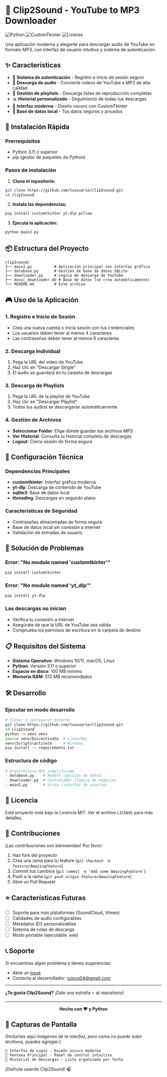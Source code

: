 # 🎵 Clip2Sound - YouTube to MP3 Downloader

![Python](https://img.shields.io/badge/Python-3.11%2B-blue)
![CustomTkinter](https://img.shields.io/badge/GUI-CustomTkinter-green)
![License](https://img.shields.io/badge/License-MIT-yellow)

Una aplicación moderna y elegante para descargar audio de YouTube en formato MP3, con interfaz de usuario intuitiva y sistema de autenticación.

## ✨ Características

- 🔐 **Sistema de autenticación** - Registro e inicio de sesión seguro
- 🎵 **Descarga de audio** - Convierte videos de YouTube a MP3 de alta calidad
- 📁 **Gestión de playlists** - Descarga listas de reproducción completas
- 📊 **Historial personalizado** - Seguimiento de todas tus descargas
- 🎨 **Interfaz moderna** - Diseño oscuro con CustomTkinter
- 💾 **Base de datos local** - Tus datos seguros y privados

## 🚀 Instalación Rápida

### Prerrequisitos
- Python 3.11 o superior
- pip (gestor de paquetes de Python)

### Pasos de instalación

1. **Clona el repositorio:**
```bash
git clone https://github.com/tuusuario/clip2sound.git
cd clip2sound
```

2. **Instala las dependencias:**
```bash
pip install customtkinter yt-dlp pillow
```

3. **Ejecuta la aplicación:**
```bash
python main2.py
```

## 📦 Estructura del Proyecto

```
clip2sound/
├── main2.py          # Aplicación principal con interfaz gráfica
├── database.py       # Gestión de base de datos SQLite
├── downloader.py     # Lógica de descarga de YouTube
├── music_downloader.db # Base de datos (se crea automáticamente)
└── README.md         # Este archivo
```

## 🎮 Uso de la Aplicación

### 1. Registro e Inicio de Sesión
- Crea una nueva cuenta o inicia sesión con tus credenciales
- Los usuarios deben tener al menos 4 caracteres
- Las contraseñas deben tener al menos 6 caracteres

### 2. Descarga Individual
1. Pega la URL del video de YouTube
2. Haz clic en "Descargar Single"
3. El audio se guardará en tu carpeta de descargas

### 3. Descarga de Playlists
1. Pega la URL de la playlist de YouTube
2. Haz clic en "Descargar Playlist"
3. Todos los audios se descargarán automáticamente

### 4. Gestión de Archivos
- **Seleccionar Folder**: Elige dónde guardar tus archivos MP3
- **Ver Historial**: Consulta tu historial completo de descargas
- **Logout**: Cierra sesión de forma segura

## 🔧 Configuración Técnica

### Dependencias Principales
- **customtkinter**: Interfaz gráfica moderna
- **yt-dlp**: Descarga de contenido de YouTube
- **sqlite3**: Base de datos local
- **threading**: Descargas en segundo plano

### Características de Seguridad
- Contraseñas almacenadas de forma segura
- Base de datos local sin conexión a internet
- Validación de entradas de usuario

## 🐛 Solución de Problemas

### Error: "No module named 'customtkinter'"
```bash
pip install customtkinter
```

### Error: "No module named 'yt_dlp'"
```bash
pip install yt-dlp
```

### Las descargas no inician
- Verifica tu conexión a internet
- Asegúrate de que la URL de YouTube sea válida
- Comprueba los permisos de escritura en la carpeta de destino

## 📋 Requisitos del Sistema

- **Sistema Operativo**: Windows 10/11, macOS, Linux
- **Python**: Versión 3.11 o superior
- **Espacio en disco**: 100 MB mínimo
- **Memoria RAM**: 512 MB recomendados

## 🛠️ Desarrollo

### Ejecutar en modo desarrollo
```bash
# Clonar y configurar entorno
git clone https://github.com/tuusuario/clip2sound.git
cd clip2sound
python -m venv venv
source venv/bin/activate  # Linux/Mac
venv\Scripts\activate     # Windows
pip install -r requirements.txt
```

### Estructura de código
```python
# Arquitectura MVC simplificada
- database.py    # Modelo (gestión de datos)
- downloader.py  # Controlador (lógica de negocio)  
- main2.py       # Vista (interfaz de usuario)
```

## 📄 Licencia

Este proyecto está bajo la Licencia MIT. Ver el archivo `LICENSE` para más detalles.

## 🤝 Contribuciones

¡Las contribuciones son bienvenidas! Por favor:

1. Haz fork del proyecto
2. Crea una rama para tu feature (`git checkout -b feature/AmazingFeature`)
3. Commit tus cambios (`git commit -m 'Add some AmazingFeature'`)
4. Push a la rama (`git push origin feature/AmazingFeature`)
5. Abre un Pull Request

## ⭐ Características Futuras

- [ ] Soporte para más plataformas (SoundCloud, Vimeo)
- [ ] Calidades de audio configurables
- [ ] Metadatos ID3 personalizables
- [ ] Sistema de colas de descarga
- [ ] Modo portable (ejecutable .exe)

## 📞 Soporte

Si encuentras algún problema o tienes sugerencias:

- Abre un [issue](https://github.com/tuusuario/clip2sound/issues)
- Contacta al desarrollador: ruisco04@gmail.com

---

**¿Te gusta Clip2Sound?** ¡Dale una estrella ⭐ al repositorio!

---

<div align="center">
  
**Hecho con ❤️ y Python**

</div>

## 📸 Capturas de Pantalla

*(Incluirías aquí imágenes de la interfaz, pero como no puedo subir archivos, puedes agregar:)*

```
📱 Interfaz de Login - Diseño oscuro moderno
📱 Ventana Principal - Panel de control intuitivo  
📱 Historial de Descargas - Lista organizada por fecha
```

¡Disfruta usando Clip2Sound! 🎧

